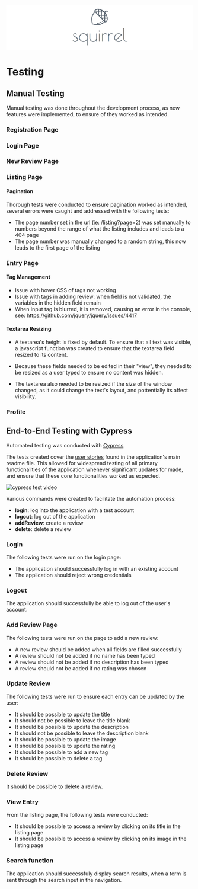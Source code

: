 ![squirrel logo](readme-files/squirrel-readme-logo.png)

# Testing

## Manual Testing

Manual testing was done throughout the development process, as new features were implemented, to ensure of they worked as intended.

### Registration Page

### Login Page

### New Review Page

### Listing Page

#### Pagination

Thorough tests were conducted to ensure pagination worked as intended, several errors were caught and addressed with the following tests:

-   The page number set in the url (ie: /listing?page=2) was set manually to numbers beyond the range of what the listing includes and leads to a 404 page
-   The page number was manually changed to a random string, this now leads to the first page of the listing

### Entry Page

#### Tag Management

-   Issue with hover CSS of tags not working
-   Issue with tags in adding review: when field is not validated, the variables in the hidden field remain
-   When input tag is blurred, it is removed, causing an error in the console, see: https://github.com/jquery/jquery/issues/4417

#### Textarea Resizing

-   A textarea's height is fixed by default. To ensure that all text was visible, a javascript function was created to ensure that the textarea field resized to its content.

-   Because these fields needed to be edited in their "view", they needed to be resized as a user typed to ensure no content was hidden.

-   The textarea also needed to be resized if the size of the window changed, as it could change the text's layout, and pottentially its affect visibility.

### Profile

## End-to-End Testing with Cypress

Automated testing was conducted with [Cypress](https://www.cypress.io/).

The tests created cover the [user stories](README.md#user-stories) found in the application's main readme file. This allowed for widespread testing of all primary functionalities of the application whenever significant updates for made, and ensure that these core functionalities worked as expected.

![cypress test video](readme-files/squirrel-cypress-video.gif)

Various commands were created to facilitate the automation process:

-   **login**: log into the application with a test account
-   **logout**: log out of the application
-   **addReview**: create a review
-   **delete**: delete a review

### Login

The following tests were run on the login page:

-   The application should successfully log in with an existing account
-   The application should reject wrong credentials

### Logout

The application should successfully be able to log out of the user's account.

### Add Review Page

The following tests were run on the page to add a new review:

-   A new review should be added when all fields are filled successfully
-   A review should not be added if no name has been typed
-   A review should not be added if no description has been typed
-   A review should not be added if no rating was chosen

### Update Review

The following tests were run to ensure each entry can be updated by the user:

-   It should be possible to update the title
-   It should not be possible to leave the title blank
-   It should be possible to update the description
-   It should not be possible to leave the description blank
-   It should be possible to update the image
-   It should be possible to update the rating
-   It should be possible to add a new tag
-   It should be possible to delete a tag

### Delete Review

It should be possible to delete a review.

### View Entry

From the listing page, the following tests were conducted:

-   It should be possible to access a review by clicking on its title in the listing page
-   It should be possible to access a review by clicking on its image in the listing page

### Search function

The application should successfuly display search results, when a term is sent through the search input in the navigation.
